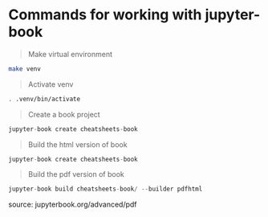 # Commands for working with jupyter-book

> Make virtual environment
```bash
make venv
``` 

> Activate venv
```bash
. .venv/bin/activate
``` 

> Create a book project
```python
jupyter-book create cheatsheets-book
```

> Build the html version of book
```python
jupyter-book create cheatsheets-book
```

> Build the pdf version of book
```python
jupyter-book build cheatsheets-book/ --builder pdfhtml
```
source: jupyterbook.org/advanced/pdf
